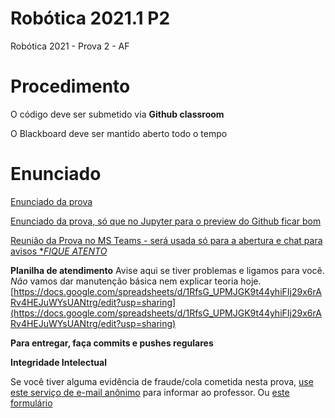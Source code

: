 # Robótica 2021.1 P2

Robótica 2021 - Prova 2 - AF

# Procedimento

O código deve ser submetido via **Github classroom**

O Blackboard deve ser mantido aberto todo o tempo


# Enunciado


[Enunciado da prova](enunciado.md)

[Enunciado da prova, só que no Jupyter para o preview do Github ficar bom](enunciado.ipynb)

[Reunião da Prova no MS Teams - será usada só para a abertura e chat para avisos **FIQUE ATENTO*](https://teams.microsoft.com/l/meetup-join/19%3a13b6bb25f37644349f4be06935635f83%40thread.tacv2/1623322843933?context=%7b%22Tid%22%3a%226370a6c0-7b90-4709-bd6e-59c28ede833b%22%2c%22Oid%22%3a%2221f99fa6-8962-4ed4-8e67-b6d467b5d276%22%7d)

**Planilha de atendimento**
Avise aqui se tiver problemas e ligamos para você. *Não* vamos dar manutenção básica nem explicar teoria hoje.   [https://docs.google.com/spreadsheets/d/1RfsG_UPMJGK9t44yhiFIj29x6rARv4HEJuWYsUANtrg/edit?usp=sharing](https://docs.google.com/spreadsheets/d/1RfsG_UPMJGK9t44yhiFIj29x6rARv4HEJuWYsUANtrg/edit?usp=sharing)


**Para entregar, faça commits e pushes regulares**

**Integridade Intelectual**

Se você tiver alguma evidência de fraude/cola cometida nesta prova, [use este serviço de e-mail anônimo](https://www.guerrillamail.com/pt/compose)  para informar ao professor.  Ou [este formulário](https://forms.gle/JPhqjPmuKAHxmvwZ9)

